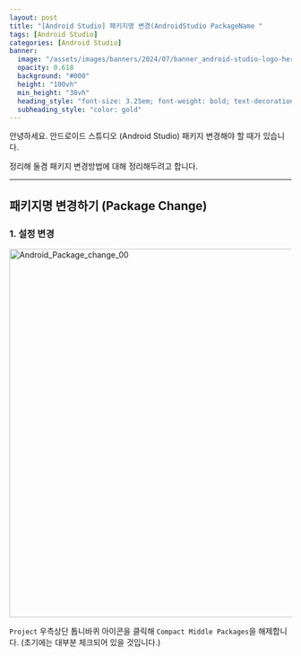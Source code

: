 ```yaml
---
layout: post
title: "[Android Studio] 패키지명 변경(AndroidStudio PackageName "
tags: [Android Studio]
categories: [Android Studio]
banner:
  image: "/assets/images/banners/2024/07/banner_android-studio-logo-hero.jpg"
  opacity: 0.618
  background: "#000"
  height: "100vh"
  min_height: "38vh"
  heading_style: "font-size: 3.25em; font-weight: bold; text-decoration: underline"
  subheading_style: "color: gold"
--- 
```


안녕하세요.
안드로이드 스튜디오 (Android Studio) 패키지 변경해야 할 때가 있습니다.

정리해 둘겸 패키지 변경방법에 대해 정리해두려고 합니다.

---

## 패키지명 변경하기 (Package Change)

### 1. 설정 변경


<img width="657" alt="Android_Package_change_00" src="https://github.com/yunsungjoong/yunsungjoong.github.io/assets/96567925/ea54ffdf-486c-4f6c-8fc9-be8c557448a5">

`Project` 우측상단 톱니바퀴 아이콘을 클릭해 `Compact Middle Packages`을 해제합니다. (초기에는 대부분 체크되어 있을 것입니다.)